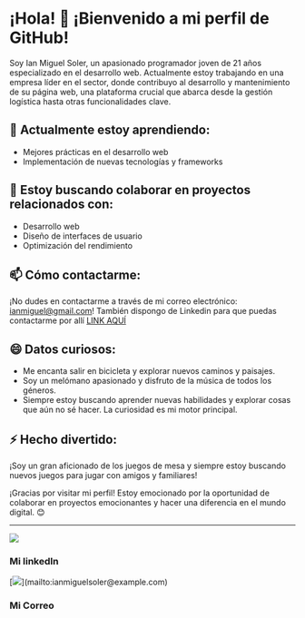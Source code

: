 # ¡Hola! 👋 ¡Bienvenido a mi perfil de GitHub!

Soy Ian Miguel Soler, un apasionado programador joven de 21 años especializado en el desarrollo web. Actualmente estoy trabajando en una empresa líder en el sector, donde contribuyo al desarrollo y mantenimiento de su página web, una plataforma crucial que abarca desde la gestión logística hasta otras funcionalidades clave.

## 🌱 Actualmente estoy aprendiendo:
- Mejores prácticas en el desarrollo web
- Implementación de nuevas tecnologías y frameworks

## 💼 Estoy buscando colaborar en proyectos relacionados con:
- Desarrollo web
- Diseño de interfaces de usuario
- Optimización del rendimiento

## 📫 Cómo contactarme:
¡No dudes en contactarme a través de mi correo electrónico: [ianmiguel@gmail.com](mailto:ianmiguel@gmail.com)!
También dispongo de Linkedin para que puedas contactarme por allí [LINK AQUÍ](https://www.linkedin.com/in/ian-m-068b1b292/)

## 😄 Datos curiosos:
- Me encanta salir en bicicleta y explorar nuevos caminos y paisajes.
- Soy un melómano apasionado y disfruto de la música de todos los géneros.
- Siempre estoy buscando aprender nuevas habilidades y explorar cosas que aún no sé hacer. La curiosidad es mi motor principal.

## ⚡ Hecho divertido:
¡Soy un gran aficionado de los juegos de mesa y siempre estoy buscando nuevos juegos para jugar con amigos y familiares!

¡Gracias por visitar mi perfil! Estoy emocionado por la oportunidad de colaborar en proyectos emocionantes y hacer una diferencia en el mundo digital. 😊

--------
[<img src="https://img.icons8.com/color/48/000000/linkedin.png"/>](https://www.linkedin.com/in/ian-m-068b1b292/)
<h3> Mi linkedIn</h3>
[<img src="https://img.icons8.com/color/48/000000/gmail.png"/>](mailto:ianmiguelsoler@example.com)
<h3> Mi Correo</h3>
